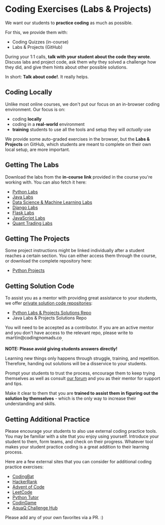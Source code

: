 # Coding Exercises (Labs & Projects)

We want our students to **practice coding** as much as possible.

For this, we provide them with:

- Coding Quizzes (in-course)
- Labs & Projects (GitHub)

During your 1:1 calls, **talk with your student about the code they wrote**. Discuss labs and project code, ask them _why_ they solved a challenge how they did, and give them hints about other possible solutions.

In short: **Talk about code!**. It really helps.

## Coding Locally

Unlike most online courses, we don't put our focus on an in-browser coding environment. Our focus is on:

- coding **locally**
- coding in a **real-world** environment
- **training** students to use all the tools and setup they will _actually_ use

We provide some auto-graded exercises in the browser, but the **Labs & Projects** on GitHub, which students are meant to complete on their own local setup, are more important.

## Getting The Labs

Download the labs from the **in-course link** provided in the course you're working with. You can also fetch it here:

- [Python Labs](https://github.com/CodingNomads/python_fundamentals)
- [Java Labs](https://github.com/CodingNomads/online-java-fundamentals)
- [Data Science & Machine Learning Labs](https://github.com/CodingNomads/data-science-machine-learning)
- [Django Labs](https://github.com/CodingNomads/django-web-dev)
- [Flask Labs](https://github.com/CodingNomads/flask-labs)
- [JavaScript Labs](https://github.com/CodingNomads/javascript-labs)
- [Quant Trading Labs](https://github.com/CodingNomads/quant-trading)

## Getting The Projects

Some project instructions might be linked individually after a student reaches a certain section. You can either access them through the course, or download the complete repository here:

- [Python Projects](https://github.com/CodingNomads/python_miniprojects)

## Getting Solution Code

To assist you as a mentor with providing great assistance to your students, we offer <ins>private solution code repositories</ins>:

- [Python Labs & Projects Solutions Repo](https://github.com/martin-martin/python-fundamentals-solutions)
- Java Labs & Projects Solutions Repo

You will need to be accepted as a contributor. If you are an active mentor and you don't have access to the relevant repo, please write to <img style="display: inline-block;" alt="contact address for martin" src="../images/email_martin.png"/>.

**NOTE: Please avoid giving students answers directly!**

Learning new things only happens through struggle, training, and repetition. Therefore, handing out solutions will be a disservice to your students.

Prompt your students to trust the process, encourage them to keep trying themselves as well as consult [our forum](https://forum.codingnomads.co/) and you as their mentor for support and tips.

Make it clear to them that you are **trained to assist them in figuring out the solution by themselves** - which is the only way to increase their understanding and skills.

## Getting Additional Practice

Please encourage your students to also use external coding practice tools. You may be familiar with a site that you enjoy using yourself. Introduce your student to them, form teams, and check on their progress. Whatever tool makes your student practice coding is a great addition to their learning process.

Here are a few external sites that you can consider for additional coding practice exercises:

- <a href='https://codingbat.com/' target='_blank'>CodingBat</a>
- <a href='https://www.hackerrank.com/auth/signup' target='_blank'>HackerRank</a>
- <a href='https://adventofcode.com/' target='_blank'>Advent of Code</a>
- <a href='https://leetcode.com/' target='_blank'>LeetCode</a>
- <a href='http://www.pythontutor.com/visualize.html' target='_blank'>Python Tutor</a>
- <a href='https://www.codingame.com/start' target='_blank'>CodinGame</a>
- <a href='https://challenges.aquaq.co.uk/' target='_blank'>AquaQ Challenge Hub</a>

Please add any of your own favorites via a PR. :)
